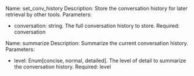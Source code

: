 Name: set_conv_history
Description: Store the conversation history for later retrieval by other tools.
Parameters:
- conversation: string. The full conversation history to store.
Required: conversation 

Name: summarize
Description: Summarize the current conversation history.
Parameters:
- level: Enum[concise, normal, detailed]. The level of detail to summarize the conversation history.
Required: level